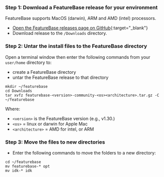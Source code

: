 ### Step 1: Download a FeatureBase release for your environment

FeatureBase supports MacOS (darwin), ARM and AMD (intel) processors.

* [Open the FeatureBase releases page on GitHub](https://github.com/FeatureBaseDB/FeatureBase/releases){:target="_blank"}
* Download release to the `/Downloads` directory.

### Step 2: Untar the install files to the FeatureBase directory

Open a terminal window then enter the following commands from your `user/home` directory to:
* create a FeatureBase directory
* untar the FeatureBase release to that directory

```
mkdir ~/featurebase
cd Downloads
tar xvfz featurebase-<version>-community-<os><architecture>.tar.gz -C ~/featurebase
```

Where:
* `<version>` is the FeatureBase version (e.g., v1.30.)
* `<os>` = linux or darwin for Apple Mac
* `<architecture>` = AMD for intel, or ARM

### Step 3: Move the files to new directories

* Enter the following commands to move the folders to a new directory:

```
cd ~/featurebase
mv featurebase-* opt
mv idk-* idk
```
